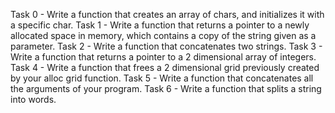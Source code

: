 Task 0 - Write a function that creates an array of chars, and initializes it with a specific char.
Task 1 - Write a function that returns a pointer to a newly allocated space in memory, which contains a copy of the string given as a parameter.
Task 2 - Write a function that concatenates two strings.
Task 3 - Write a function that returns a pointer to a 2 dimensional array of integers.
Task 4 - Write a function that frees a 2 dimensional grid previously created by your alloc grid function.
Task 5 - Write a function that concatenates all the arguments of your program.
Task 6 - Write a function that splits a string into words.
